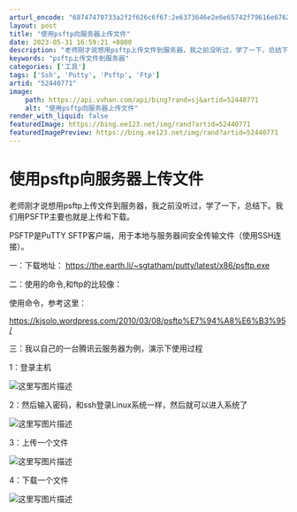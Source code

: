 ```yaml
---
arturl_encode: "68747470733a2f2f626c6f67:2e6373646e2e6e65742f79616e67626f646f6e673232303131:2f61727469636c652f64657461696c732f3532343430373731"
layout: post
title: "使用psftp向服务器上传文件"
date: 2023-05-31 16:59:21 +0800
description: "老师刚才说想用psftp上传文件到服务器，我之前没听过，学了一下，总结下。我们用PSFTP主要也就是"
keywords: "psftp上传文件到服务器"
categories: ['工具']
tags: ['Ssh', 'Putty', 'Psftp', 'Ftp']
artid: "52440771"
image:
    path: https://api.vvhan.com/api/bing?rand=sj&artid=52440771
    alt: "使用psftp向服务器上传文件"
render_with_liquid: false
featuredImage: https://bing.ee123.net/img/rand?artid=52440771
featuredImagePreview: https://bing.ee123.net/img/rand?artid=52440771
---
```


# 使用psftp向服务器上传文件

老师刚才说想用psftp上传文件到服务器，我之前没听过，学了一下，总结下。我们用PSFTP主要也就是上传和下载。

PSFTP是PuTTY SFTP客户端，用于本地与服务器间安全传输文件（使用SSH连接）。

一：下载地址：
<https://the.earth.li/~sgtatham/putty/latest/x86/psftp.exe>

二：使用的命令,和ftp的比较像：

使用命令，参考这里：
  
<https://kjsolo.wordpress.com/2010/03/08/psftp%E7%94%A8%E6%B3%95/>

三：我以自己的一台腾讯云服务器为例，演示下使用过程

1：登录主机

![这里写图片描述](https://img-blog.csdn.net/20160905154255500)

2：然后输入密码，和ssh登录Linux系统一样，然后就可以进入系统了
  
![这里写图片描述](https://img-blog.csdn.net/20160905154323830)

3：上传一个文件
  
![这里写图片描述](https://img-blog.csdn.net/20160905154406657)

4：下载一个文件
  
![这里写图片描述](https://img-blog.csdn.net/20160905154500719)